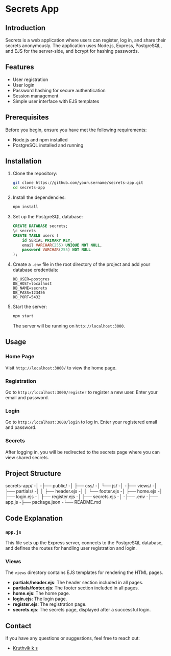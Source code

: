 # Secrets App

## Introduction

Secrets is a web application where users can register, log in, and share their secrets anonymously. The application uses Node.js, Express, PostgreSQL, and EJS for the server-side, and bcrypt for hashing passwords.

## Features

- User registration
- User login
- Password hashing for secure authentication
- Session management
- Simple user interface with EJS templates

## Prerequisites

Before you begin, ensure you have met the following requirements:

- Node.js and npm installed
- PostgreSQL installed and running

## Installation

1. Clone the repository:

    ```bash
    git clone https://github.com/yourusername/secrets-app.git
    cd secrets-app
    ```

2. Install the dependencies:

    ```bash
    npm install
    ```

3. Set up the PostgreSQL database:

    ```sql
    CREATE DATABASE secrets;
    \c secrets
    CREATE TABLE users (
        id SERIAL PRIMARY KEY,
        email VARCHAR(255) UNIQUE NOT NULL,
        password VARCHAR(255) NOT NULL
    );
    ```

4. Create a `.env` file in the root directory of the project and add your database credentials:

    ```env
    DB_USER=postgres
    DB_HOST=localhost
    DB_NAME=secrets
    DB_PASS=123456
    DB_PORT=5432
    ```

5. Start the server:

    ```bash
    npm start
    ```

    The server will be running on `http://localhost:3000`.

## Usage

### Home Page

Visit `http://localhost:3000/` to view the home page.

### Registration

Go to `http://localhost:3000/register` to register a new user. Enter your email and password.

### Login

Go to `http://localhost:3000/login` to log in. Enter your registered email and password.

### Secrets

After logging in, you will be redirected to the secrets page where you can view shared secrets.

## Project Structure

secrets-app/
-│
-├── public/
-│ ├── css/
-│ └── js/
-│
-├── views/
-│ ├── partials/
-│ │ ├── header.ejs
-│ │ └── footer.ejs
-│ ├── home.ejs
-│ ├── login.ejs
-│ ├── register.ejs
-│ ├── secrets.ejs
-│
-├── .env
-├── app.js
-├── package.json
-└── README.md


## Code Explanation

### `app.js`

This file sets up the Express server, connects to the PostgreSQL database, and defines the routes for handling user registration and login.

### Views

The `views` directory contains EJS templates for rendering the HTML pages.

- **partials/header.ejs**: The header section included in all pages.
- **partials/footer.ejs**: The footer section included in all pages.
- **home.ejs**: The home page.
- **login.ejs**: The login page.
- **register.ejs**: The registration page.
- **secrets.ejs**: The secrets page, displayed after a successful login.

## Contact

If you have any questions or suggestions, feel free to reach out:

- [Kruthvik k s](mailto:kruthviksgowda19@gmail.com)
